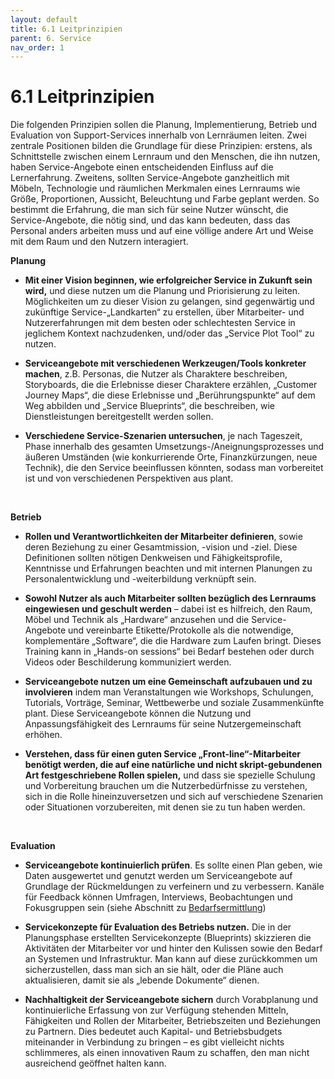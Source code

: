 ```yaml
---
layout: default
title: 6.1 Leitprinzipien
parent: 6. Service
nav_order: 1
---
```


# 6.1 Leitprinzipien

Die folgenden Prinzipien sollen die Planung, Implementierung, Betrieb
und Evaluation von Support-Services innerhalb von Lernräumen leiten.
Zwei zentrale Positionen bilden die Grundlage für diese Prinzipien:
erstens, als Schnittstelle zwischen einem Lernraum und den Menschen, die
ihn nutzen, haben Service-Angebote einen entscheidenden Einfluss auf die
Lernerfahrung. Zweitens, sollten Service-Angebote ganzheitlich mit
Möbeln, Technologie und räumlichen Merkmalen eines Lernraums wie Größe,
Proportionen, Aussicht, Beleuchtung und Farbe geplant werden. So
bestimmt die Erfahrung, die man sich für seine Nutzer wünscht, die
Service-Angebote, die nötig sind, und das kann bedeuten, dass das
Personal anders arbeiten muss und auf eine völlige andere Art und Weise
mit dem Raum und den Nutzern interagiert.

**Planung**

-   **Mit einer Vision beginnen, wie erfolgreicher Service in Zukunft sein wird,** und diese nutzen um die Planung und Priorisierung zu leiten. Möglichkeiten um zu dieser Vision zu gelangen, sind gegenwärtig und zukünftige Service-„Landkarten“ zu erstellen, über Mitarbeiter- und Nutzererfahrungen mit dem besten oder schlechtesten Service in jeglichem Kontext nachzudenken, und/oder das „Service Plot Tool“ zu nutzen.

-   **Serviceangebote mit verschiedenen Werkzeugen/Tools konkreter machen**, z.B. Personas, die Nutzer als Charaktere beschreiben, Storyboards, die die Erlebnisse dieser Charaktere erzählen, „Customer Journey Maps“, die diese Erlebnisse und  „Berührungspunkte“ auf dem Weg abbilden und „Service Blueprints“, die beschreiben, wie Dienstleistungen bereitgestellt werden sollen.

-   **Verschiedene Service-Szenarien untersuchen**, je nach Tageszeit, Phase innerhalb des gesamten Umsetzungs-/Aneignungsprozesses und äußeren Umständen (wie konkurrierende Orte, Finanzkürzungen, neue Technik), die den Service beeinflussen könnten, sodass man vorbereitet ist und von verschiedenen Perspektiven aus plant.

 

**Betrieb**

-   **Rollen und Verantwortlichkeiten der Mitarbeiter definieren**, sowie deren Beziehung zu einer Gesamtmission, -vision und -ziel. Diese Definitionen sollten nötigen Denkweisen und Fähigkeitsprofile, Kenntnisse und Erfahrungen beachten und mit internen Planungen zu Personalentwicklung und -weiterbildung verknüpft sein.

-   **Sowohl Nutzer als auch Mitarbeiter sollten bezüglich des Lernraums  eingewiesen und geschult werden** – dabei ist es hilfreich, den Raum, Möbel und Technik als „Hardware“ anzusehen und die Service-Angebote und vereinbarte Etikette/Protokolle als die notwendige, komplementäre „Software“, die die Hardware zum Laufen bringt. Dieses Training kann in „Hands-on sessions“ bei Bedarf bestehen oder durch Videos oder Beschilderung kommuniziert werden.

-   **Serviceangebote nutzen um eine Gemeinschaft aufzubauen und zu involvieren** indem man Veranstaltungen wie Workshops, Schulungen, Tutorials, Vorträge, Seminar, Wettbewerbe und soziale Zusammenkünfte plant. Diese Serviceangebote können die Nutzung und Anpassungsfähigkeit des Lernraums für seine Nutzergemeinschaft erhöhen.

-   **Verstehen, dass für einen guten Service „Front-line“-Mitarbeiter benötigt werden, die auf eine natürliche und nicht skript-gebundenen Art festgeschriebene Rollen spielen,** und dass sie spezielle Schulung und Vorbereitung brauchen um die Nutzerbedürfnisse zu verstehen, sich in die Rolle hineinzuversetzen und sich auf verschiedene Szenarien oder Situationen vorzubereiten, mit denen sie zu tun haben werden.

 

**Evaluation**

-   **Serviceangebote kontinuierlich prüfen**. Es sollte einen Plan geben, wie Daten ausgewertet und genutzt werden um Serviceangebote auf Grundlage der Rückmeldungen zu verfeinern und zu verbessern. Kanäle für Feedback können Umfragen, Interviews, Beobachtungen und Fokusgruppen sein (siehe Abschnitt zu [Bedarfsermittlung](#_7.6_Sammeln_und))

-   **Servicekonzepte für Evaluation des Betriebs nutzen.** Die in der Planungsphase erstellten Servicekonzepte (Blueprints) skizzieren die Aktivitäten der Mitarbeiter vor und hinter den Kulissen sowie den Bedarf an Systemen und Infrastruktur. Man kann auf diese zurückkommen um sicherzustellen, dass man sich an sie hält, oder die Pläne auch aktualisieren, damit sie als „lebende Dokumente“ dienen.

-   **Nachhaltigkeit der Serviceangebote sichern** durch Vorabplanung und kontinuierliche Erfassung von zur Verfügung stehenden Mitteln, Fähigkeiten und Rollen der Mitarbeiter, Betriebszeiten und Beziehungen zu Partnern. Dies bedeutet auch Kapital- und Betriebsbudgets miteinander in Verbindung zu bringen – es gibt vielleicht nichts schlimmeres, als einen innovativen Raum zu schaffen, den man nicht ausreichend geöffnet halten kann.

